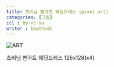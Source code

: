 ```yaml
---
title: 쵸비님 팬아트 웨딩드레스 (pixel art)
categories: [그림]
ccl : by-nc-sa
writer : beatheat
---
```


![ART](https://cdn.discordapp.com/attachments/987651683687481394/1029407959714889779/x4-only-final.png)



쵸비님 팬아트 웨딩드레스 128x128(x4)